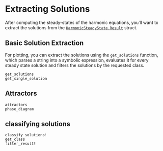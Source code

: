 # Extracting Solutions

After computing the steady-states of the harmonic equations, you'll want to extract the solutions from the [`HarmonicSteadyState.Result`](@ref) struct.

## Basic Solution Extraction

For plotting, you can extract the solutions using the `get_solutions` function, which parses a string into a symbolic expression, evaluates it for every steady state solution and filters the solutions by the requested class.

```@docs; canonical=false
get_solutions
get_single_solution
```

## Attractors

```@docs; canonical=false
attractors
phase_diagram
```

## classifying solutions

```@docs; canonical=false
classify_solutions!
get_class
filter_result!
```
